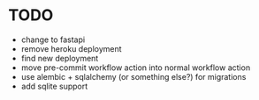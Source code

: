
# TODO

- change to fastapi
- remove heroku deployment
- find new deployment
- move pre-commit workflow action into normal workflow action
- use alembic + sqlalchemy (or something else?) for migrations
- add sqlite support
